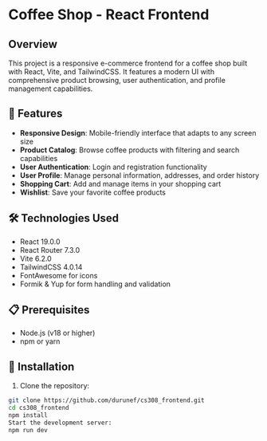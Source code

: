 # Coffee Shop - React Frontend

## Overview
This project is a responsive e-commerce frontend for a coffee shop built with React, Vite, and TailwindCSS. It features a modern UI with comprehensive product browsing, user authentication, and profile management capabilities.

## 🚀 Features
- **Responsive Design**: Mobile-friendly interface that adapts to any screen size
- **Product Catalog**: Browse coffee products with filtering and search capabilities
- **User Authentication**: Login and registration functionality
- **User Profile**: Manage personal information, addresses, and order history
- **Shopping Cart**: Add and manage items in your shopping cart
- **Wishlist**: Save your favorite coffee products

## 🛠️ Technologies Used
- React 19.0.0
- React Router 7.3.0
- Vite 6.2.0
- TailwindCSS 4.0.14
- FontAwesome for icons
- Formik & Yup for form handling and validation

## 📋 Prerequisites
- Node.js (v18 or higher)
- npm or yarn

## 🔧 Installation

1. Clone the repository:
```bash
git clone https://github.com/durunef/cs308_frontend.git
cd cs308_frontend
npm install
Start the development server:
npm run dev


